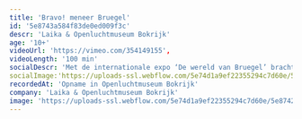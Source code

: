 ```yaml
---
title: 'Bravo! meneer Bruegel'
id: '5e8743a584f83de0ed009f3c'
descr: 'Laika & Openluchtmuseum Bokrijk'
age: '10+'
videoUrl: 'https://vimeo.com/354149155',
videoLength: '100 min'
socialDescr: 'Met de internationale expo ‘De wereld van Bruegel’ bracht het Openluchtmuseum Bokrijk in 2019 hommage aan Pieter Bruegel de Oude. Laika was één van de artistieke partners. Geuren en verhalen, eten en drinken en muzikaal theater dompelden je onder in Bruegels schilderij DeStrijd tussen Carnaval en Vasten. '
socialImage:'https://uploads-ssl.webflow.com/5e74d1a9ef22355294c7d60e/5e8742448607926919ad8af9_asset.jpeg'
recordedAt: 'Opname in Openluchtmuseum Bokrijk'
company: 'Laika & Openluchtmuseum Bokrijk'
image: 'https://uploads-ssl.webflow.com/5e74d1a9ef22355294c7d60e/5e8742448607926919ad8af9_asset.jpeg'
---
```

